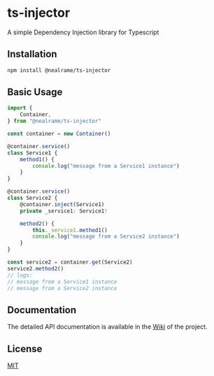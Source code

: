 # ts-injector
A simple Dependency Injection library for Typescript

## Installation
```sh
npm install @nealrame/ts-injector
```

## Basic Usage
```ts
import {
    Container,
} from "@nealrame/ts-injector"

const container = new Container()

@container.service()
class Service1 {
    method1() {
        console.log("message from a Service1 instance")
    }
}

@container.service()
class Service2 {
    @container.inject(Service1)
    private _service1: Service1!

    method2() {
        this._service1.method1()
        console.log("message from a Service2 instance")
    }
}

const service2 = container.get(Service2)
service2.method2()
// logs:
// message from a Service1 instance
// message from a Service2 instance
```

## Documentation
The detailed API documentation is available in the [Wiki](https://github.com/NealRame/ts-injector/wiki) of the project.

## License
[MIT](https://github.com/NealRame/ts-injector/blob/master/LICENSE)

